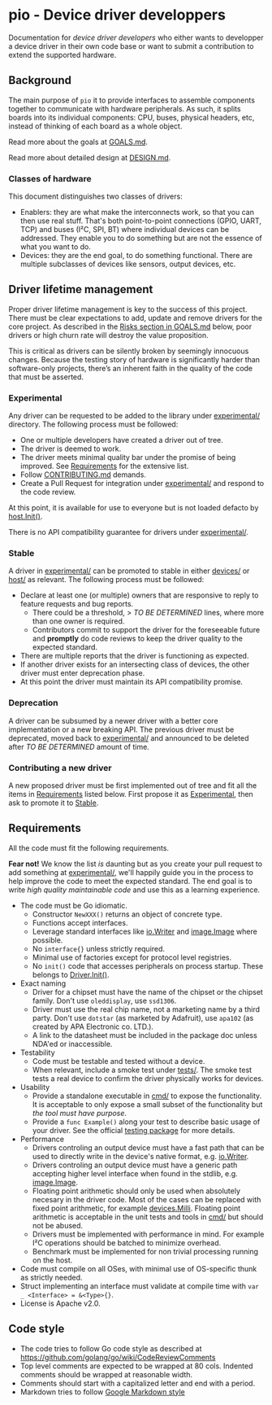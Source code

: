 # pio - Device driver developpers

Documentation for _device driver developers_ who either wants to developper a
device driver in their own code base or want to submit a contribution to extend
the supported hardware.


## Background

The main purpose of `pio` it to provide interfaces to assemble components
together to communicate with hardware peripherals. As such, it splits boards
into its individual components: CPU, buses, physical headers, etc, instead of
thinking of each board as a whole object.

Read more about the goals at [GOALS.md](GOALS.md).

Read more about detailed design at [DESIGN.md](DESIGN.md).


### Classes of hardware

This document distinguishes two classes of drivers:

* Enablers: they are what make the interconnects work, so that you can then
  use real stuff. That's both point-to-point connections (GPIO, UART, TCP) and
  buses (I²C, SPI, BT) where individual devices can be addressed.  They enable
  you to do something but are not the essence of what you want to do.
* Devices: they are the end goal, to do something functional. There are multiple
  subclasses of devices like sensors, output devices, etc.


## Driver lifetime management

Proper driver lifetime management is key to the success of this project. There
must be clear expectations to add, update and remove drivers for the core
project. As described in the [Risks section in GOALS.md](GOALS.md#risk) below,
poor drivers or high churn rate will destroy the value proposition.

This is critical as drivers can be silently broken by seemingly innocuous
changes. Because the testing story of hardware is significantly harder than
software-only projects, there’s an inherent faith in the quality of the code
that must be asserted.


### Experimental

Any driver can be requested to be added to the library under
[experimental/](../../experimental/) directory. The following process must be
followed:
* One or multiple developers have created a driver out of tree.
* The driver is deemed to work.
* The driver meets minimal quality bar under the promise of being improved. See
  [Requirements](#requirements) for the extensive list.
* Follow [CONTRIBUTING.md](CONTRIBUTING.md) demands.
* Create a Pull Request for integration under
  [experimental/](../../experimental/) and respond to the code review.

At this point, it is available for use to everyone but is not loaded defacto by
[host.Init()](https://godoc.org/github.com/google/pio/host#Init).

There is no API compatibility guarantee for drivers under
[experimental/](../../experimental/).


### Stable

A driver in [experimental/](../../experimental/) can be promoted to stable in
either [devices/](../../devices/) or [host/](../../host/) as relevant. The
following process must be followed:
* Declare at least one (or multiple) owners that are responsive to reply to
  feature requests and bug reports.
  * There could be a threshold, > _TO BE DETERMINED_ lines, where more than one
    owner is required.
  * Contributors commit to support the driver for the foreseeable future and
    **promptly** do code reviews to keep the driver quality to the expected
    standard.
* There are multiple reports that the driver is functioning as expected.
* If another driver exists for an intersecting class of devices, the other
  driver must enter deprecation phase.
* At this point the driver must maintain its API compatibility promise.


### Deprecation

A driver can be subsumed by a newer driver with a better core implementation or
a new breaking API. The previous driver must be deprecated, moved back to
[experimental/](../../experimental/) and announced to be deleted after _TO BE
DETERMINED_ amount of time.


### Contributing a new driver

A new proposed driver must be first implemented out of tree and fit all the
items in [Requirements](#requirements) listed below. First propose it as
[Experimental](#experimental), then ask to promote it to [Stable](#stable).


## Requirements

All the code must fit the following requirements.

**Fear not!** We know the list _is_ daunting but as you create your pull request
to add something at [experimental/](../../experimental/), we'll happily guide
you in the process to help improve the code to meet the expected standard. The
end goal is to write *high quality maintainable code* and use this as a learning
experience.

* The code must be Go idiomatic.
  * Constructor `NewXXX()` returns an object of concrete type.
  * Functions accept interfaces.
  * Leverage standard interfaces like
    [io.Writer](https://golang.org/pkg/io/#Writer) and
    [image.Image](https://golang.org/pkg/image/#Image) where possible.
  * No `interface{}` unless strictly required.
  * Minimal use of factories except for protocol level registries.
  * No `init()` code that accesses peripherals on process startup. These belongs
    to
    [Driver.Init()](https://godoc.org/github.com/google/pio#Driver).
* Exact naming
  * Driver for a chipset must have the name of the chipset or the chipset
    family. Don't use `oleddisplay`, use `ssd1306`.
  * Driver must use the real chip name, not a marketing name by a third party.
    Don't use `dotstar` (as marketed by Adafruit), use `apa102` (as created
    by APA Electronic co. LTD.).
  * A link to the datasheet must be included in the package doc unless NDA'ed
    or inaccessible.
* Testability
  * Code must be testable and tested without a device.
  * When relevant, include a smoke test under [tests/](../../tests/). The smoke
    test tests a real device to confirm the driver physically works for devices.
* Usability
  * Provide a standalone executable in [cmd/](../../cmd/) to expose the
    functionality.  It is acceptable to only expose a small subset of the
    functionality but _the tool must have purpose_.
  * Provide a `func Example()` along your test to describe basic usage of your
    driver. See the official [testing
    package](https://golang.org/pkg/testing/#hdr-Examples) for more details.
* Performance
  * Drivers controling an output device must have a fast path that can be used
    to directly write in the device's native format, e.g.
    [io.Writer](https://golang.org/pkg/io/#Writer).
  * Drivers controling an output device must have a generic path accepting
    higher level interface when found in the stdlib, e.g.
    [image.Image](https://golang.org/pkg/image/#Image).
  * Floating point arithmetic should only be used when absolutely necesary in
    the driver code. Most of the cases can be replaced with fixed point
    arithmetic, for example
    [devices.Milli](https://godoc.org/github.com/google/pio/devices#Milli).
    Floating point arithmetic is acceptable in the unit tests and tools in
    [cmd/](../../cmd/) but should not be abused.
  * Drivers must be implemented with performance in mind. For example I²C
    operations should be batched to minimize overhead.
  * Benchmark must be implemented for non trivial processing running on the host.
* Code must compile on all OSes, with minimal use of OS-specific thunk as
  strictly needed.
* Struct implementing an interface must validate at compile time with `var _
  <Interface> = &<Type>{}`.
* License is Apache v2.0.


## Code style

* The code tries to follow Go code style as described at
  https://github.com/golang/go/wiki/CodeReviewComments
* Top level comments are expected to be wrapped at 80 cols. Indented comments
  should be wrapped at reasonable width.
* Comments should start with a capitalized letter and end with a period.
* Markdown tries to follow [Google Markdown
  style](https://github.com/google/styleguide/blob/gh-pages/docguide/style.md)
